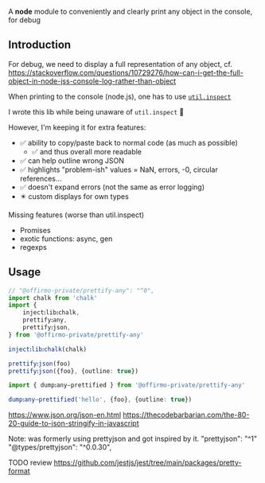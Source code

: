A **node** module to conveniently and clearly print any object in the console, for debug


## Introduction

For debug, we need to display a full representation of any object, cf. https://stackoverflow.com/questions/10729276/how-can-i-get-the-full-object-in-node-jss-console-log-rather-than-object

When printing to the console (node.js), one has to use [`util.inspect`](https://nodejs.org/api/util.html#utilinspectobject-options)

I wrote this lib while being unaware of `util.inspect` 🤦

However, I'm keeping it for extra features:
* ✅ ability to copy/paste back to normal code (as much as possible)
  * ✅ and thus overall more readable
* ✅ can help outline wrong JSON
* ✅ highlights "problem-ish" values = NaN, errors, -0, circular references…
* ✅ doesn't expand errors (not the same as error logging)
* ✴️ custom displays for own types

Missing features (worse than util.inspect)
- Promises
- exotic functions: async, gen
- regexps

## Usage

```ts
// "@offirmo-private/prettify-any": "^0",
import chalk from 'chalk'
import {
	injectꓽlibꓽchalk,
	prettifyꓽany,
	prettifyꓽjson,
} from '@offirmo-private/prettify-any'

injectꓽlibꓽchalk(chalk)

prettifyꓽjson(foo)
prettifyꓽjson({foo}, {outline: true})

import { dumpꓽanyⵧprettified } from '@offirmo-private/prettify-any'

dumpꓽanyⵧprettified('hello', {foo}, {outline: true})

```


https://www.json.org/json-en.html
https://thecodebarbarian.com/the-80-20-guide-to-json-stringify-in-javascript


Note: was formerly using prettyjson and got inspired by it.
"prettyjson": "^1"
"@types/prettyjson": "^0.0.30",

TODO review https://github.com/jestjs/jest/tree/main/packages/pretty-format
